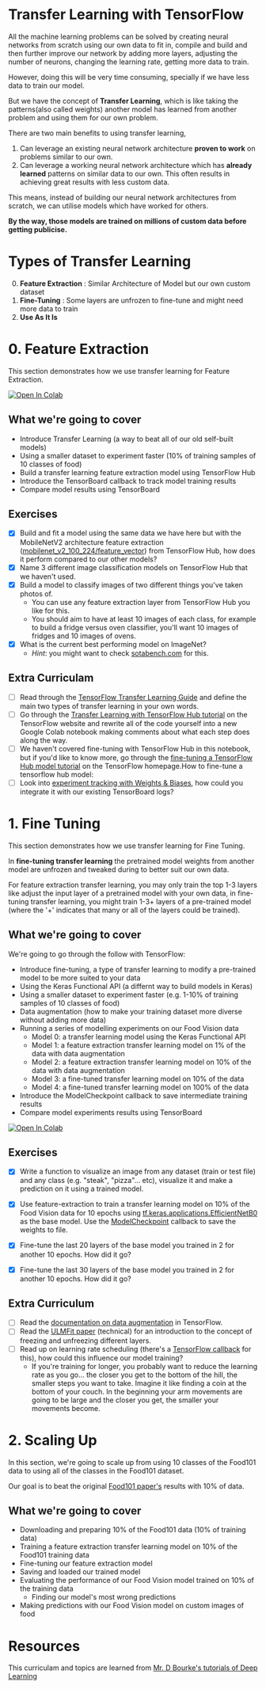 # Transfer Learning with TensorFlow

All the machine learning problems can be solved by creating neural networks from scratch using our own data to fit in, compile and build and then further improve our network by adding more layers, adjusting the number of neurons, changing the learning rate, getting more data to train.

However, doing this will be very time consuming, specially if we have less data to train our model.

But we have the concept of **Transfer Learning**, which is like taking the patterns(also called weights) another model has learned from another problem and using them for our own problem.

There are two main benefits to using transfer learning,
1. Can leverage an existing neural network architecture **proven to work** on problems similar to our own.
2. Can leverage a working neural network architecture which has **already learned** patterns on similar data to our own. This often results in achieving great results with less custom data.

This means, instead of building our neural network architectures from scratch, we can utilise models which have worked for others.

**By the way, those models are trained on millions of custom data before getting publicise.**

# Types of Transfer Learning

0. **Feature Extraction** : Similar Architecture of Model but our own custom dataset
1. **Fine-Tuning** : Some layers are unfrozen to fine-tune and might need more data to train
2. **Use As It Is**

# 0. Feature Extraction

This section demonstrates how we use transfer learning for Feature Extraction.


[![Open In Colab](https://colab.research.google.com/assets/colab-badge.svg)](https://colab.research.google.com/github/SaketMunda/transfer-learning-with-tensorflow/blob/master/transfer_learning_with_tensorflow_feature_extraction.ipynb)

## What we're going to cover

- Introduce Transfer Learning (a way to beat all of our old self-built models)
- Using a smaller dataset to experiment faster (10% of training samples of 10 classes of food)
- Build a transfer learning feature extraction model using TensorFlow Hub
- Introduce the TensorBoard callback to track model training results
- Compare model results using TensorBoard

## Exercises

- [x] Build and fit a model using the same data we have here but with the MobileNetV2 architecture feature extraction ([mobilenet_v2_100_224/feature_vector](https://tfhub.dev/google/imagenet/mobilenet_v2_100_224/feature_vector/4)) from TensorFlow Hub, how does it perform compared to our other models?
- [x] Name 3 different image classification models on TensorFlow Hub that we haven't used.
- [x] Build a model to classify images of two different things you've taken photos of.
    - You can use any feature extraction layer from TensorFlow Hub you like for this.
    - You should aim to have at least 10 images of each class, for example to build a fridge versus oven classifier, you'll want 10 images of fridges and 10 images of ovens.
- [x] What is the current best performing model on ImageNet?
  - *Hint*: you might want to check [sotabench.com](https://www.sotabench.com/) for this.
  
## Extra Curriculam

- [ ] Read through the [TensorFlow Transfer Learning Guide](https://www.tensorflow.org/tutorials/images/transfer_learning) and define the main two types of transfer learning in your own words.
- [ ] Go through the [Transfer Learning with TensorFlow Hub tutorial](https://www.tensorflow.org/tutorials/images/transfer_learning_with_hub) on the TensorFlow website and rewrite all of the code yourself into a new Google Colab notebook making comments about what each step does along the way.
- [ ] We haven't covered fine-tuning with TensorFlow Hub in this notebook, but if you'd like to know more, go through the [fine-tuning a TensorFlow Hub model tutorial](https://www.tensorflow.org/hub/tf2_saved_model#fine-tuning) on the TensorFlow homepage.How to fine-tune a tensorflow hub model:
- [ ] Look into [experiment tracking with Weights & Biases](https://www.wandb.com/experiment-tracking), how could you integrate it with our existing TensorBoard logs?

# 1. Fine Tuning

This section demonstrates how we use transfer learning for Fine Tuning.

In **fine-tuning transfer learning** the pretrained model weights from another model are unfrozen and tweaked during to better suit our own data.

For feature extraction transfer learning, you may only train the top 1-3 layers like adjust the input layer of a pretrained model with your own data, in fine-tuning transfer learning, you might train 1-3+ layers of a pre-trained model (where the '+' indicates that many or all of the layers could be trained).

## What we're going to cover

We're going to go through the follow with TensorFlow:

- Introduce fine-tuning, a type of transfer learning to modify a pre-trained model to be more suited to your data
- Using the Keras Functional API (a differnt way to build models in Keras)
- Using a smaller dataset to experiment faster (e.g. 1-10% of training samples of 10 classes of food)
- Data augmentation (how to make your training dataset more diverse without adding more data)
- Running a series of modelling experiments on our Food Vision data
    - Model 0: a transfer learning model using the Keras Functional API
    - Model 1: a feature extraction transfer learning model on 1% of the data with data augmentation
    - Model 2: a feature extraction transfer learning model on 10% of the data with data augmentation
    - Model 3: a fine-tuned transfer learning model on 10% of the data
    - Model 4: a fine-tuned transfer learning model on 100% of the data
- Introduce the ModelCheckpoint callback to save intermediate training results
- Compare model experiments results using TensorBoard

[![Open In Colab](https://colab.research.google.com/assets/colab-badge.svg)](https://colab.research.google.com/github/SaketMunda/transfer-learning-with-tensorflow/blob/master/fine_tuning_transfer_learning_with_tensorflow.ipynb)

## Exercises

- [x] Write a function to visualize an image from any dataset (train or test file) and any class (e.g. "steak", "pizza"... etc), visualize it and make a prediction on it using a trained model.
- [x] Use feature-extraction to train a transfer learning model on 10% of the Food Vision data for 10 epochs using [tf.keras.applications.EfficientNetB0](https://www.tensorflow.org/api_docs/python/tf/keras/applications/EfficientNetB0) as the base model. Use the [ModelCheckpoint](https://www.tensorflow.org/api_docs/python/tf/keras/callbacks/ModelCheckpoint) callback to save the weights to file.
- [x] Fine-tune the last 20 layers of the base model you trained in 2 for another 10 epochs. How did it go?
- [x] Fine-tune the last 30 layers of the base model you trained in 2 for another 10 epochs. How did it go?


## Extra Curriculum

- [ ] Read the [documentation on data augmentation](https://www.tensorflow.org/tutorials/images/data_augmentation) in TensorFlow.
- [ ] Read the [ULMFit paper](https://arxiv.org/abs/1801.06146) (technical) for an introduction to the concept of freezing and unfreezing different layers.
- [ ] Read up on learning rate scheduling (there's a [TensorFlow callback](https://www.tensorflow.org/api_docs/python/tf/keras/callbacks/LearningRateScheduler) for this), how could this influence our model training?
    - If you're training for longer, you probably want to reduce the learning rate as you go... the closer you get to the bottom of the hill, the smaller steps you want to take. Imagine it like finding a coin at the bottom of your couch. In the beginning your arm movements are going to be large and the closer you get, the smaller your movements become.
    
# 2. Scaling Up

In this section, we're going to scale up from using 10 classes of the Food101 data to using all of the classes in the Food101 dataset.

Our goal is to beat the original [Food101 paper's](https://data.vision.ee.ethz.ch/cvl/datasets_extra/food-101/static/bossard_eccv14_food-101.pdf) results with 10% of data.

## What we're going to cover

- Downloading and preparing 10% of the Food101 data (10% of training data)
- Training a feature extraction transfer learning model on 10% of the Food101 training data
- Fine-tuning our feature extraction model
- Saving and loaded our trained model
- Evaluating the performance of our Food Vision model trained on 10% of the training data
    - Finding our model's most wrong predictions
- Making predictions with our Food Vision model on custom images of food

# Resources

This curriculam and topics are learned from [Mr. D Bourke's tutorials of Deep Learning](https://dev.mrdbourke.com/tensorflow-deep-learning/04_transfer_learning_in_tensorflow_part_1_feature_extraction/) 
